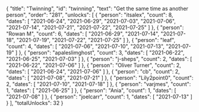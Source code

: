 {
  "title": "Twinning",
  "id": "twinning",
  "text": "Get the same time as another person",
  "order": "281",
  "unlocks": [
    {
      "person": "itsalex",
      "count": 8,
      "dates": [
        "2021-06-24",
        "2021-06-29",
        "2021-07-03",
        "2021-07-06",
        "2021-07-14",
        "2021-07-21",
        "2021-07-22",
        "2021-07-25"
      ]
    },
    {
      "person": "Rowan M",
      "count": 6,
      "dates": [
        "2021-06-29",
        "2021-07-14",
        "2021-07-18",
        "2021-07-19",
        "2021-07-22",
        "2021-07-25"
      ]
    },
    {
      "person": "leaf",
      "count": 4,
      "dates": [
        "2021-07-06",
        "2021-07-10",
        "2021-07-13",
        "2021-07-19"
      ]
    },
    {
      "person": "apaleslimghost",
      "count": 3,
      "dates": [
        "2021-06-22",
        "2021-06-25",
        "2021-07-03"
      ]
    },
    {
      "person": "j-sheps",
      "count": 2,
      "dates": [
        "2021-06-22",
        "2021-07-06"
      ]
    },
    {
      "person": "Oliver Turner",
      "count": 2,
      "dates": [
        "2021-06-24",
        "2021-07-06"
      ]
    },
    {
      "person": "cb",
      "count": 2,
      "dates": [
        "2021-07-08",
        "2021-07-21"
      ]
    },
    {
      "person": "Lily2point0",
      "count": 2,
      "dates": [
        "2021-07-10",
        "2021-07-18"
      ]
    },
    {
      "person": "varjmes",
      "count": 1,
      "dates": [
        "2021-06-25"
      ]
    },
    {
      "person": "Ania",
      "count": 1,
      "dates": [
        "2021-07-08"
      ]
    },
    {
      "person": "joelcarr",
      "count": 1,
      "dates": [
        "2021-07-13"
      ]
    }
  ],
  "totalUnlocks": 32
}